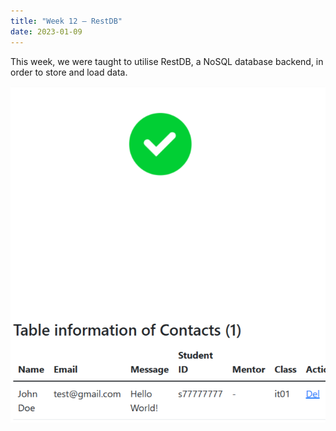 ```yaml
---
title: "Week 12 – RestDB"
date: 2023-01-09
---
```

This week, we were taught to utilise RestDB, a NoSQL database backend, in order to store and load data.

![My CA](../images/week12.png)
